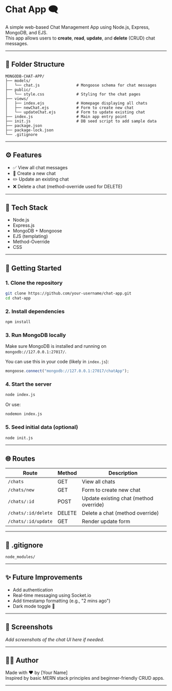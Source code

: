 # Chat App 🗨️

A simple web-based Chat Management App using Node.js, Express, MongoDB, and EJS.  
This app allows users to **create**, **read**, **update**, and **delete** (CRUD) chat messages.

---

## 📁 Folder Structure

```
MONGODB-CHAT-APP/
├── models/
│   └── chat.js                # Mongoose schema for chat messages
├── public/
│   └── style.css              # Styling for the chat pages
├── views/
│   ├── index.ejs              # Homepage displaying all chats
│   ├── newChat.ejs            # Form to create new chat
│   └── updateChat.ejs         # Form to update existing chat
├── index.js                   # Main app entry point
├── init.js                    # DB seed script to add sample data
├── package.json
├── package-lock.json
└── .gitignore
```

---

## ⚙️ Features

- ✅ View all chat messages  
- 📝 Create a new chat  
- ✏️ Update an existing chat  
- ❌ Delete a chat (method-override used for DELETE)

---

## 🔧 Tech Stack

- Node.js
- Express.js
- MongoDB + Mongoose
- EJS (templating)
- Method-Override
- CSS

---

## 🚀 Getting Started

### 1. Clone the repository

```bash
git clone https://github.com/your-username/chat-app.git
cd chat-app
```

### 2. Install dependencies

```bash
npm install
```

### 3. Run MongoDB locally

Make sure MongoDB is installed and running on `mongodb://127.0.0.1:27017/`.

You can use this in your code (likely in `index.js`):

```js
mongoose.connect("mongodb://127.0.0.1:27017/chatApp");
```

### 4. Start the server

```bash
node index.js
```

Or use:

```bash
nodemon index.js
```

### 5. Seed initial data (optional)

```bash
node init.js
```

---

## 🌐 Routes

| Route                  | Method | Description                     |
|-----------------------|--------|---------------------------------|
| `/chats`              | GET    | View all chats                  |
| `/chats/new`          | GET    | Form to create new chat         |
| `/chats/:id`          | POST   | Update existing chat (method override) |
| `/chats/:id/delete`   | DELETE | Delete a chat (method override) |
| `/chats/:id/update`   | GET    | Render update form              |

---

## 📄 .gitignore

```gitignore
node_modules/
```

---

## ✨ Future Improvements

- Add authentication
- Real-time messaging using Socket.io
- Add timestamp formatting (e.g., "2 mins ago")
- Dark mode toggle 🌙

---

## 📸 Screenshots

_Add screenshots of the chat UI here if needed._

---

## 👩‍💻 Author

Made with ❤️ by [Your Name]  
Inspired by basic MERN stack principles and beginner-friendly CRUD apps.

---